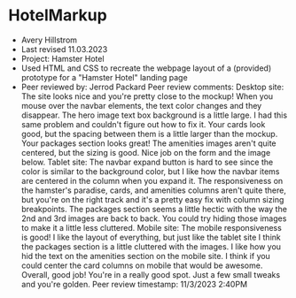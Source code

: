 # HotelMarkup
+ Avery Hillstrom
+ Last revised 11.03.2023
+ Project: Hamster Hotel
+ Used HTML and CSS to recreate the webpage layout of a (provided) prototype for a "Hamster Hotel" landing page
+ Peer reviewed by: Jerrod Packard
Peer review comments: 
Desktop site: The site looks nice and you're pretty close to the mockup! When you mouse over the navbar elements, the text color changes and they disappear. The hero image text box background is a little large. I had this same problem and couldn't figure out how to fix it. Your cards look good, but the spacing between them is a little larger than the mockup. Your packages section looks great! The amenities images aren't quite centered, but the sizing is good. Nice job on the form and the image below.
Tablet site: The navbar expand button is hard to see since the color is similar to the background color, but I like how the navbar items are centered in the column when you expand it. The responsiveness on the hamster's paradise, cards, and amenities columns aren't quite there, but you're on the right track and it's a pretty easy fix with column sizing breakpoints. The packages section seems a little hectic with the way the 2nd and 3rd images are back to back. You could try hiding those images to make it a little less cluttered. 
Mobile site: The mobile responsiveness is good! I like the layout of everything, but just like the tablet site I think the packages section is a little cluttered with the images. I like how you hid the text on the amenities section on the mobile site. I think if you could center the card columns on mobile that would be awesome.
Overall, good job! You're in a really good spot. Just a few small tweaks and you're golden.
Peer review timestamp: 11/3/2023 2:40PM
